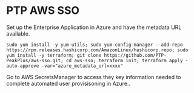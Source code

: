 # PTP AWS SSO

Set up the Enterprise Application in Azure and have the metadata URL available.

```
sudo yum install -y yum-utils; sudo yum-config-manager --add-repo https://rpm.releases.hashicorp.com/AmazonLinux/hashicorp.repo; sudo yum install -y terraform; git clone https://github.com/PTP-PeakPlus/aws-sso.git; cd aws-sso; terraform init; terraform apply -auto-approve -var="azure_metadata_url=xxxx"
```

Go to AWS SecretsManager to access they key information needed to complete automated user provisisoning in Azure..
